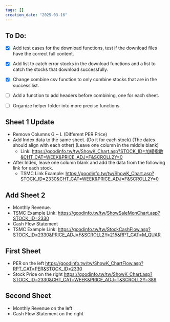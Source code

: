 ```yaml
---
tags: []
creation_date: "2025-03-16"
---
```


## To Do:
- [x] Add test cases for the download functions, test if the download files have the correct full content.
- [x] Add list to catch error stocks in the download functions and a list to catch the stocks that download successfully.
- [x] Change combine csv function to only combine stocks that are in the success list.
- [ ] Add a function to add headers before combining, one for each sheet.
- [ ] Organize helper folder into more precise functions.


## Sheet 1 Update
- Remove Columns G ~ L (Different PER Price)
- Add Index data to the same sheet. (Do it for each stock) (The dates should align with each other) (Leave one column in the middle blank)
    - Link: https://goodinfo.tw/tw/ShowK_Chart.asp?STOCK_ID=加權指數&CHT_CAT=WEEK&PRICE_ADJ=F&SCROLL2Y=0 
- After Index, leave one column blank and add the data from the following link for each stock. 
    - TSMC Link Example: https://goodinfo.tw/tw/ShowK_Chart.asp?STOCK_ID=2330&CHT_CAT=WEEK&PRICE_ADJ=F&SCROLL2Y=0

## Add Sheet 2
- Monthly Revenue.
- TSMC Example Link: https://goodinfo.tw/tw/ShowSaleMonChart.asp?STOCK_ID=2330
- Cash Flow Statement
- TSMC Example Link: https://goodinfo.tw/tw/StockCashFlow.asp?STOCK_ID=2330&PRICE_ADJ=F&SCROLL2Y=215&RPT_CAT=M_QUAR


## First Sheet
- PER on the left
    https://goodinfo.tw/tw/ShowK_ChartFlow.asp?RPT_CAT=PER&STOCK_ID=2330
- Stock Price on the right
    https://goodinfo.tw/tw/ShowK_Chart.asp?STOCK_ID=2330&CHT_CAT=WEEK&PRICE_ADJ=T&SCROLL2Y=389

## Second Sheet
- Monthly Revenue on the left
- Cash Flow Statement on the right
